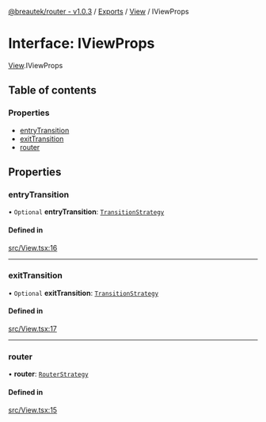 [@breautek/router - v1.0.3](../README.md) / [Exports](../modules.md) / [View](../modules/View.md) / IViewProps

# Interface: IViewProps

[View](../modules/View.md).IViewProps

## Table of contents

### Properties

- [entryTransition](View.IViewProps.md#entrytransition)
- [exitTransition](View.IViewProps.md#exittransition)
- [router](View.IViewProps.md#router)

## Properties

### entryTransition

• `Optional` **entryTransition**: [`TransitionStrategy`](../classes/TransitionStrategy.TransitionStrategy-1.md)

#### Defined in

[src/View.tsx:16](https://github.com/breautek/router/blob/f2901ca/src/View.tsx#L16)

___

### exitTransition

• `Optional` **exitTransition**: [`TransitionStrategy`](../classes/TransitionStrategy.TransitionStrategy-1.md)

#### Defined in

[src/View.tsx:17](https://github.com/breautek/router/blob/f2901ca/src/View.tsx#L17)

___

### router

• **router**: [`RouterStrategy`](../classes/RouterStrategy.RouterStrategy-1.md)

#### Defined in

[src/View.tsx:15](https://github.com/breautek/router/blob/f2901ca/src/View.tsx#L15)
